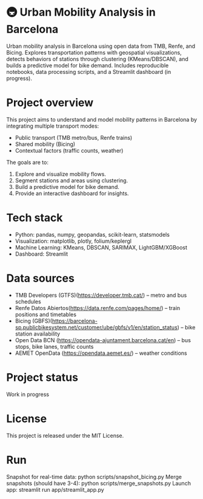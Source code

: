 # 🚇 Urban Mobility Analysis in Barcelona
Urban mobility analysis in Barcelona using open data from TMB, Renfe, and Bicing.
Explores transportation patterns with geospatial visualizations, detects behaviors of stations through clustering (KMeans/DBSCAN), and builds a predictive model for bike demand. Includes reproducible notebooks, data processing scripts, and a Streamlit dashboard (in progress).

# Project overview
This project aims to understand and model mobility patterns in Barcelona by integrating multiple transport modes:  
- Public transport (TMB metro/bus, Renfe trains)  
- Shared mobility (Bicing)  
- Contextual factors (traffic counts, weather)  

The goals are to:  
1. Explore and visualize mobility flows.  
2. Segment stations and areas using clustering.  
3. Build a predictive model for bike demand.  
4. Provide an interactive dashboard for insights.

# Tech stack
- Python: pandas, numpy, geopandas, scikit-learn, statsmodels  
- Visualization: matplotlib, plotly, folium/keplergl  
- Machine Learning: KMeans, DBSCAN, SARIMAX, LightGBM/XGBoost  
- Dashboard: Streamlit

# Data sources
- TMB Developers (GTFS)(https://developer.tmb.cat/) – metro and bus schedules  
- Renfe Datos Abiertos(https://data.renfe.com/pages/home/) – train positions and timetables  
- Bicing (GBFS)(https://barcelona-sp.publicbikesystem.net/customer/ube/gbfs/v1/en/station_status) – bike station availability  
- Open Data BCN (https://opendata-ajuntament.barcelona.cat/en) – bus stops, bike lanes, traffic counts  
- AEMET OpenData (https://opendata.aemet.es/) – weather conditions

# Project status
Work in progress

# License
This project is released under the MIT License.  

# Run
Snapshot for real-time data: python scripts/snapshot_bicing.py
Merge snapshots (should have 3-4): python scripts/merge_snapshots.py
Launch app: streamlit run app/streamlit_app.py
